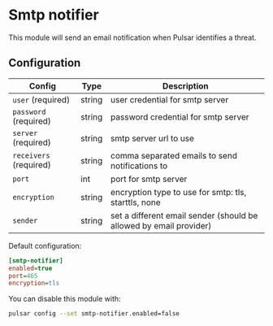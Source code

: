 # Smtp notifier

This module will send an email notification when Pulsar identifies a threat.

## Configuration

|Config|Type|Description|
|------|----|-----------|
|`user` (required)|string|user credential for smtp server|
|`password` (required)|string|password credential for smtp server|
|`server` (required)|string|smtp server url to use|
|`receivers` (required) |string|comma separated emails to send notifications to|
|`port`|int|port for smtp server|
|`encryption`|string|encryption type to use for smtp: tls, starttls, none|
|`sender`|string|set a different email sender (should be allowed by email provider)|

Default configuration:

```ini
[smtp-notifier]
enabled=true
port=465
encryption=tls
```

You can disable this module with:

```sh
pulsar config --set smtp-notifier.enabled=false
```
